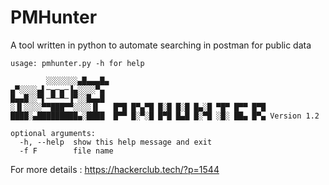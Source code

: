 # PMHunter
A tool written in python to automate searching in postman for public data

```
usage: pmhunter.py -h for help

        ░░░░░░░▄█▄▄▄█▄
▄▀░░░░▄▌─▄─▄─▐▄░░░░▀▄
█▄▄█░░▀▌─▀─▀─▐▀░░█▄▄█
░▐▌░░░░▀▀███▀▀░░░░▐▌   █▀█ █▀▄▀█ █░█ █░█ █▄░█ ▀█▀ █▀▀ █▀█
████░▄█████████▄░████  █▀▀ █░▀░█ █▀█ █▄█ █░▀█ ░█░ ██▄ █▀▄ Version 1.2

optional arguments:
  -h, --help  show this help message and exit
  -f F        file name
  ```
For more details : https://hackerclub.tech/?p=1544
